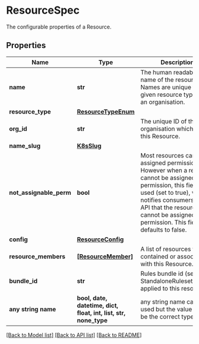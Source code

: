 # ResourceSpec

The configurable properties of a Resource. 

## Properties
Name | Type | Description | Notes
------------ | ------------- | ------------- | -------------
**name** | **str** | The human readable name of the resource. Names are unique for a given resource type within an organisation.  | 
**resource_type** | [**ResourceTypeEnum**](ResourceTypeEnum.md) |  | 
**org_id** | **str** | The unique ID of the organisation which owns this Resource. | 
**name_slug** | [**K8sSlug**](K8sSlug.md) |  | [optional] 
**not_assignable_perm** | **bool** | Most resources can be assigned permission. However when a resource cannot be assigned a permission, this field is used (set to true), which notifies consumers of this API that the resource cannot be assigned a permission. This field defaults to false.  | [optional] 
**config** | [**ResourceConfig**](ResourceConfig.md) |  | [optional] 
**resource_members** | [**[ResourceMember]**](ResourceMember.md) | A list of resources that are contained or associated with this Resource. | [optional] 
**bundle_id** | **str** | Rules bundle id (see StandaloneRulesetBundle) applied to this resource.  | [optional] 
**any string name** | **bool, date, datetime, dict, float, int, list, str, none_type** | any string name can be used but the value must be the correct type | [optional]

[[Back to Model list]](../README.md#documentation-for-models) [[Back to API list]](../README.md#documentation-for-api-endpoints) [[Back to README]](../README.md)



